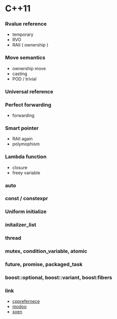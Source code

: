 # C++11
### Rvalue reference
- temporary
- RVO
- RAII ( ownership )
### Move semantics
- ownership move
- casting
- POD / trivial
### Universal reference
### Perfect forwarding
- forwarding
### Smart pointer
- RAII again
- polymophism
### Lambda function
- closure
- freey variable
### auto
### const / constexpr
### Uniform initialize 
### initailzer_list
### thread
### mutex, condition_variable, atomic
### future, promise, packaged_task
### boost::optional, boost::variant, boost:fibers

### link
- [cpprefernece](https://en.cppreference.com/w/)
- [modoo](https://modoocode.com/135)
- [soen](http://soen.kr/)
